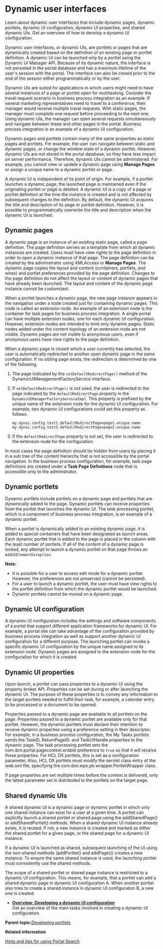 # Dynamic user interfaces 

Learn about dynamic user interfaces that include dynamic pages, dynamic portlets, dynamic UI configuration, dynamic UI properties, and shared dynamic UIs. Get an overview of how to develop a dynamic UI configuration.

Dynamic user interfaces, or dynamic UIs, are portlets or pages that are dynamically created based on the definition of an existing page or portlet definition. A dynamic UI can be launched only by a portlet using the Dynamic UI Manager API. Because of its dynamic nature, the interface is not persisted in the portal database and has a maximum lifetime of the user's session with the portal. The interface can also be closed prior to the end of the session either programmatically or by the user.

Dynamic UIs are suited for applications in which users might need to have several instances of a page or portlet open for multitasking. Consider the travel request scenario in business process integration as an example. If several marketing representatives need to travel to a conference, their manager would receive multiple travel requests. With static pages, the manager must complete one request before proceeding to the next one. Using dynamic UIs, the manager can open several requests simultaneously and navigate between these and other pages in the portal. Business process integration is an example of a dynamic UI configuration.

Dynamic pages and portlets contain many of the same properties as static pages and portlets. For example, the user can navigate between static and dynamic pages, or change the window state of a dynamic portlet. However, dynamic UIs are not stored in the portal database, so they have less impact on server performance. Therefore, dynamic UIs cannot be administered. For example, you cannot view or update a dynamic page using **Manage Pages** or assign a unique name to a dynamic portlet or page.

A dynamic UI is independent of its point of origin. For example, if a portlet launches a dynamic page, the launched page is maintained even if the originating portlet or page is deleted. A dynamic UI is a copy of a page or portlet definition at the time the instance is created and is not affected by subsequent changes to the definition. By default, the dynamic UI acquires the title and description of its page or portlet definition. However, it is possible to programmatically overwrite the title and description when the dynamic UI is launched.

## Dynamic pages

A dynamic page is an instance of an existing static page, called a page definition. The page definition serves as a template from which all dynamic instances are created. Users must have view rights to the page definition in order to open a dynamic instance of that page. The page definition can be created by the administrator using XMLAccess or **Manage Pages**. The dynamic page copies the layout and content \(containers, portlets, and wires\) and portlet preferences provided by the page definition. Changes to the page definition do not affect the layout or content of dynamic pages that have already been launched. The layout and content of the dynamic page instance cannot be customized.

When a portlet launches a dynamic page, the new page instance appears in the navigation under a node created just for containing dynamic pages. This node is called an extension node. An example of an extension node is the container for task pages for business process integration. A single portal can have multiple extension nodes, one for each dynamic UI configuration. However, extension nodes are intended to hold only dynamic pages. Static nodes added under the content topology of an extension node are not visible. Dynamic pages are not visible to anonymous users, even if anonymous users have view rights to the page definition.

When a dynamic page is closed which a user currently has selected, the user is automatically redirected to another open dynamic page in the same configuration. If no sibling page exists, the redirection is determined by one of the following.

1.  The page indicated by the `setDefaultRedirectPage()` method of the DynamicUIManagementFactoryService interface.
2.  If `setDefaultRedirectPage()` is not used, the user is redirected to the page indicated by the `defaultRedirectPage` property in the `DynamicUIManagerFactoryServiceImpl`. This property is prefixed by the unique name of the extension node for the dynamic UI configuration. For example, two dynamic UI configurations could set this property as follows.

    ```
    my.dynui.config.test1.defaultRedirectPage=page1.unique.name
    my.dynui.config.test2.defaultRedirectPage=page2.unique.name
    ```

3.  If the `defaultRedirectPage` property is not set, the user is redirected to the extension node for the configuration.

In most cases the page definition should be hidden from users by placing it in a sub tree of the content hierarchy that is not accessible by the portal navigation. In the business process configuration, for example, task page definitions are created under a **Task Page Definitions** node that is accessible only to the administrator.

## Dynamic portlets

Dynamic portlets include portlets on a dynamic page and portlets that are dynamically added to the page. Dynamic portlets can receive properties from the portlet that launches the dynamic UI. The task processing portlet, which is a component of business process integration, is an example of a dynamic portlet.

When a portlet is dynamically added to an existing dynamic page, it is added to special containers that have been designated as launch areas. Each dynamic portlet that is added to the page is placed in the column with the least number of portlets. If all of the content of a dynamic page is locked, any attempt to launch a dynamic portlet on that page throws an `AddUIElementException`.

**Note:**

-   It is possible for a user to access edit mode for a dynamic portlet. However, the preferences are not preserved \(cannot be persisted\).
-   For a user to launch a dynamic portlet, the user must have view rights to the portlet definition from which the dynamic portlet would be launched.
-   Dynamic portlets cannot be moved on a dynamic page.

## Dynamic UI configuration

A dynamic UI configuration includes the settings and software components of a portal that support different application frameworks for dynamic UI. For example, a portal site can take advantage of the configuration provided by business process integration as well as support another dynamic UI configuration for a different purpose. The launching portlet can invoke a specific dynamic UI configuration by the unique name assigned to its extension node. Dynamic pages are assigned to the extension node for the configuration for which it is created.

## Dynamic UI properties

Upon launch, a portlet can pass properties to a dynamic UI using the property broker API. Properties can be set during or after launching the dynamic UI. The purpose of these properties is to convey any information to the target portlets needed to fulfill their task, for example, a calendar entry to be processed or a document to be opened.

Properties passed to a dynamic page are available to all portlets on the page. Properties passed to a dynamic portlet are available only for that portlet. However, the dynamic portlets must declare their intention to receive dynamic properties using a preference setting in their descriptor. For example, in a business process configuration, the My Tasks portlets sends the TaskID, ReturnPageID. and TaskUIHandle properties to the dynamic page. The task processing portlet sets the com.ibm.portal.pagecontext.enable preference to `true` so that it will receive these properties. For HCL DX portlets, this is set as a configuration parameter. Also, HCL DX portlets must modify the servlet class entry of the web.xml file, specifying the com.ibm.wps.pb.wrapper.PortletWrapper class.

If page properties are set multiple times before the context is delivered, only the latest parameter set is distributed to the portlets on the target page.

## Shared dynamic UIs

A shared dynamic UI is a dynamic page or dynamic portlet in which only one shared instance can exist for a user at a given time. A portlet can explicitly launch a shared portlet or shared page using the addSharedPage\(\) or addSharedPortlet\(\) methods. When a shared dynamic UI instance already exists, it is reused. If not, a new instance is created and marked as either the shared portlet for a given page, or the shared page for a dynamic UI instance.

If a dynamic UI is launched as shared, subsequent launching of the UI using the non-shared methods \(addPortlet\(\) and addPage\(\)\) creates a new instance. To ensure the same shared instance is used, the launching portlet must consistently use the shared methods.

The scope of a shared portlet or shared page instance is restricted to a dynamic UI configuration. This means, for example, that a portlet can add a shared dynamic page in dynamic UI configuration A. When another portlet also tries to create a shared instance in dynamic UI configuration B, a new one is created.

-   **[Overview: Developing a dynamic UI configuration ](../dev-portlet/wpsdynui_tskovw.md)**  
Get an overview of the main tasks involved in creating a dynamic UI configuration.

**Parent topic:**[Developing portlets ](../dev-portlet/wpsdev.md)

**Related information**  


[Hints and tips for using Portal Search ](../admin-system/srrhinttips.md)

